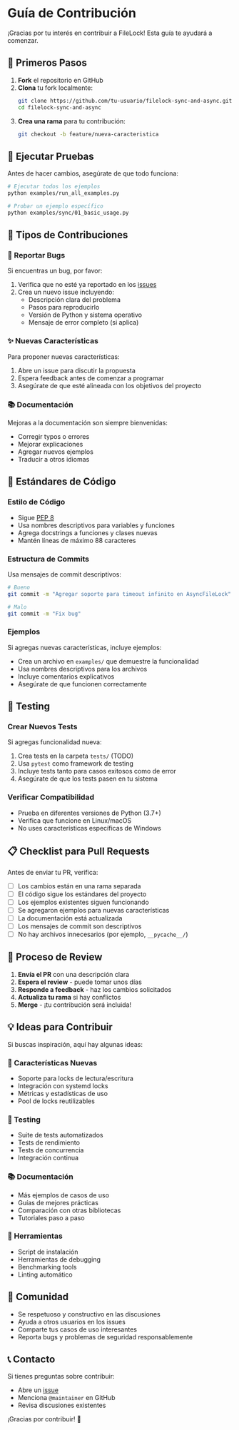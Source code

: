 # Guía de Contribución

¡Gracias por tu interés en contribuir a FileLock! Esta guía te ayudará a comenzar.

## 🚀 Primeros Pasos

1. **Fork** el repositorio en GitHub
2. **Clona** tu fork localmente:
   ```bash
   git clone https://github.com/tu-usuario/filelock-sync-and-async.git
   cd filelock-sync-and-async
   ```
3. **Crea una rama** para tu contribución:
   ```bash
   git checkout -b feature/nueva-caracteristica
   ```

## 🧪 Ejecutar Pruebas

Antes de hacer cambios, asegúrate de que todo funciona:

```bash
# Ejecutar todos los ejemplos
python examples/run_all_examples.py

# Probar un ejemplo específico
python examples/sync/01_basic_usage.py
```

## 📝 Tipos de Contribuciones

### 🐛 Reportar Bugs

Si encuentras un bug, por favor:

1. Verifica que no esté ya reportado en los [issues](https://github.com/tu-usuario/filelock-sync-and-async/issues)
2. Crea un nuevo issue incluyendo:
   - Descripción clara del problema
   - Pasos para reproducirlo
   - Versión de Python y sistema operativo
   - Mensaje de error completo (si aplica)

### ✨ Nuevas Características

Para proponer nuevas características:

1. Abre un issue para discutir la propuesta
2. Espera feedback antes de comenzar a programar
3. Asegúrate de que esté alineada con los objetivos del proyecto

### 📚 Documentación

Mejoras a la documentación son siempre bienvenidas:

- Corregir typos o errores
- Mejorar explicaciones
- Agregar nuevos ejemplos
- Traducir a otros idiomas

## 🔧 Estándares de Código

### Estilo de Código

- Sigue [PEP 8](https://www.python.org/dev/peps/pep-0008/)
- Usa nombres descriptivos para variables y funciones
- Agrega docstrings a funciones y clases nuevas
- Mantén líneas de máximo 88 caracteres

### Estructura de Commits

Usa mensajes de commit descriptivos:

```bash
# Bueno
git commit -m "Agregar soporte para timeout infinito en AsyncFileLock"

# Malo
git commit -m "Fix bug"
```

### Ejemplos

Si agregas nuevas características, incluye ejemplos:

- Crea un archivo en `examples/` que demuestre la funcionalidad
- Usa nombres descriptivos para los archivos
- Incluye comentarios explicativos
- Asegúrate de que funcionen correctamente

## 🧪 Testing

### Crear Nuevos Tests

Si agregas funcionalidad nueva:

1. Crea tests en la carpeta `tests/` (TODO)
2. Usa `pytest` como framework de testing
3. Incluye tests tanto para casos exitosos como de error
4. Asegúrate de que los tests pasen en tu sistema

### Verificar Compatibilidad

- Prueba en diferentes versiones de Python (3.7+)
- Verifica que funcione en Linux/macOS
- No uses características específicas de Windows

## 📋 Checklist para Pull Requests

Antes de enviar tu PR, verifica:

- [ ] Los cambios están en una rama separada
- [ ] El código sigue los estándares del proyecto
- [ ] Los ejemplos existentes siguen funcionando
- [ ] Se agregaron ejemplos para nuevas características
- [ ] La documentación está actualizada
- [ ] Los mensajes de commit son descriptivos
- [ ] No hay archivos innecesarios (por ejemplo, `__pycache__/`)

## 🎯 Proceso de Review

1. **Envía el PR** con una descripción clara
2. **Espera el review** - puede tomar unos días
3. **Responde a feedback** - haz los cambios solicitados
4. **Actualiza tu rama** si hay conflictos
5. **Merge** - ¡tu contribución será incluida!

## 💡 Ideas para Contribuir

Si buscas inspiración, aquí hay algunas ideas:

### 🚀 Características Nuevas

- Soporte para locks de lectura/escritura
- Integración con systemd locks
- Métricas y estadísticas de uso
- Pool de locks reutilizables

### 🧪 Testing

- Suite de tests automatizados
- Tests de rendimiento
- Tests de concurrencia
- Integración continua

### 📚 Documentación

- Más ejemplos de casos de uso
- Guías de mejores prácticas
- Comparación con otras bibliotecas
- Tutoriales paso a paso

### 🔧 Herramientas

- Script de instalación
- Herramientas de debugging
- Benchmarking tools
- Linting automático

## 🤝 Comunidad

- Se respetuoso y constructivo en las discusiones
- Ayuda a otros usuarios en los issues
- Comparte tus casos de uso interesantes
- Reporta bugs y problemas de seguridad responsablemente

## 📞 Contacto

Si tienes preguntas sobre contribuir:

- Abre un [issue](https://github.com/tu-usuario/filelock-sync-and-async/issues)
- Menciona `@maintainer` en GitHub
- Revisa discusiones existentes

¡Gracias por contribuir! 🎉